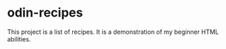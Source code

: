 # odin-recipes
This project is a list of recipes. It is a demonstration of my beginner HTML abilities.